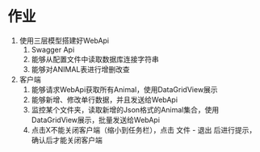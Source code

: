 # 作业
1. 使用三层模型搭建好WebApi
   1. Swagger Api
   2. 能够从配置文件中读取数据库连接字符串
   3. 能够对ANIMAL表进行增删改查
2. 客户端
   1. 能够请求WebApi获取所有Animal，使用DataGridView展示
   2. 能够新增、修改单行数据，并且发送给WebApi
   3. 监控某个文件夹，读取新增的Json格式的Animal集合，使用DataGridView展示，批量发送给WebApi
   4. 点击X不能关闭客户端（缩小到任务栏），点击 文件 - 退出 后进行提示，确认后才能关闭客户端